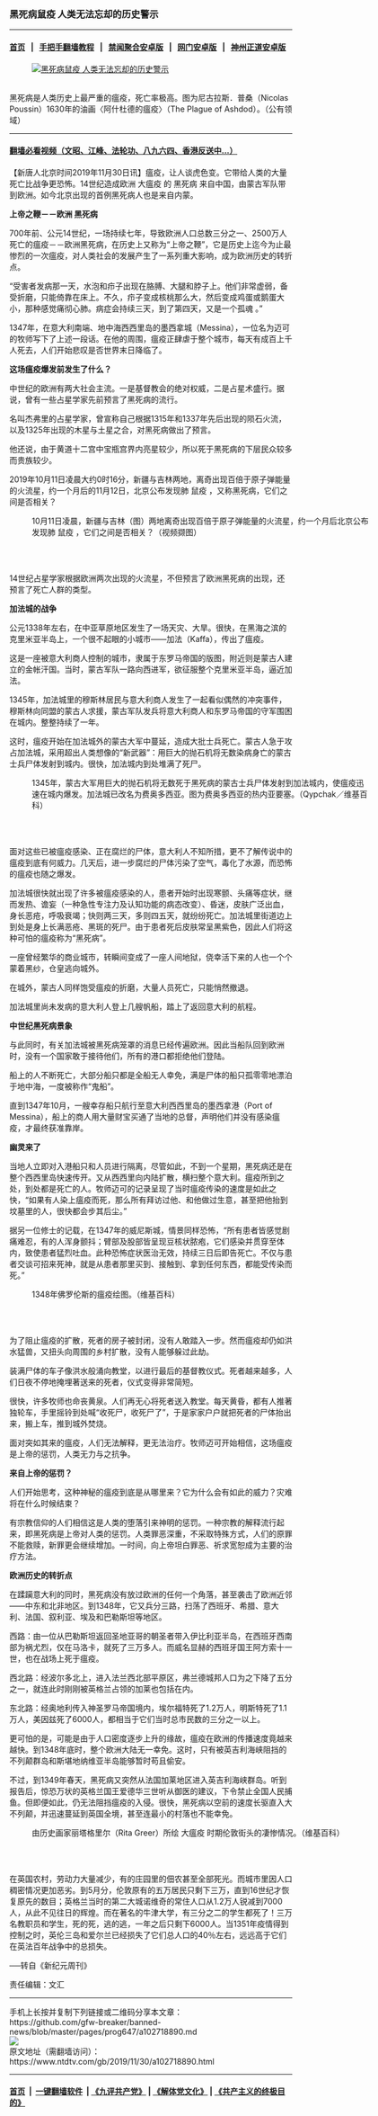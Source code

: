 ### 黑死病鼠疫 人类无法忘却的历史警示
------------------------

#### [首页](https://github.com/gfw-breaker/banned-news/blob/master/README.md) &nbsp;&nbsp;|&nbsp;&nbsp; [手把手翻墙教程](https://github.com/gfw-breaker/guides/wiki) &nbsp;&nbsp;|&nbsp;&nbsp; [禁闻聚合安卓版](https://github.com/gfw-breaker/bn-android) &nbsp;&nbsp;|&nbsp;&nbsp; [网门安卓版](https://github.com/oGate2/oGate) &nbsp;&nbsp;|&nbsp;&nbsp; [神州正道安卓版](https://github.com/SzzdOgate/update) 



<div><div class="featured_image">
 <a href="https://i.ntdtv.com/assets/uploads/2019/11/content_661-52-01.jpg" target="_blank">
  <figure>
   <img alt="黑死病鼠疫 人类无法忘却的历史警示" src="https://i.ntdtv.com/assets/uploads/2019/11/content_661-52-01-800x450.jpg"/>
  </figure><br/>
 </a>
 <span class="caption">
  黑死病是人类历史上最严重的瘟疫，死亡率极高。图为尼古拉斯．普桑（Nicolas Poussin）1630年的油画〈阿什杜德的瘟疫〉（The Plague of Ashdod）。（公有领域）
 </span>
</div>
</div><hr/>

#### [翻墙必看视频（文昭、江峰、法轮功、八九六四、香港反送中...）](https://github.com/gfw-breaker/banned-news/blob/master/pages/links.md)

<div><div class="post_content" itemprop="articleBody">
 <p>
  【新唐人北京时间2019年11月30日讯】瘟疫，让人谈虎色变。它带给人类的大量死亡比战争更恐怖。14世纪造成欧洲
  <ok href="https://www.ntdtv.com/gb/大瘟疫.htm">
   大瘟疫
  </ok>
  的
  <ok href="https://www.ntdtv.com/gb/黑死病.htm">
   黑死病
  </ok>
  来自中国，由蒙古军队带到欧洲。如今北京出现的首例黑死病人也是来自内蒙。
 </p>
 <p>
  <strong>
   上帝之鞭－－欧洲
   <ok href="https://www.ntdtv.com/gb/黑死病.htm">
    黑死病
   </ok>
  </strong>
 </p>
 <p>
  700年前、公元14世纪，一场持续七年，导致欧洲人口总数三分之一、2500万人死亡的瘟疫－－欧洲黑死病，在历史上又称为“上帝之鞭”，它是历史上迄今为止最惨烈的一次瘟疫，对人类社会的发展产生了一系列重大影响，成为欧洲历史的转折点。
 </p>
 <p>
  “受害者发病那一天，水泡和疖子出现在胳膊、大腿和脖子上。他们非常虚弱，备受折磨，只能倚靠在床上。不久，疖子变成核桃那么大，然后变成鸡蛋或鹅蛋大小，那种感觉痛彻心肺。病症会持续三天，到了第四天，又是一个孤魂 。”
 </p>
 <p>
  1347年，在意大利南端、地中海西西里岛的墨西拿城（Messina），一位名为迈可的牧师写下了上述一段话。在他的周围，瘟疫正肆虐于整个城市，每天有成百上千人死去，人们开始悲叹是否世界末日降临了。
 </p>
 <p>
  <strong>
   这场瘟疫爆发前发生了什么？
  </strong>
 </p>
 <p>
  中世纪的欧洲有两大社会主流。一是基督教会的绝对权威，二是占星术盛行。据说，曾有一些占星学家先前预言了黑死病的流行。
 </p>
 <p>
  名叫杰弗里的占星学家，曾宣称自己根据1315年和1337年先后出现的陨石火流，以及1325年出现的木星与土星之合，对黑死病做出了预言。
 </p>
 <p>
  他还说，由于黄道十二宫中宝瓶宫界内亮星较少，所以死于黑死病的下层民众较多而贵族较少。
 </p>
 <p>
  2019年10月11日凌晨大约0时16分，新疆与吉林两地，离奇出现百倍于原子弹能量的火流星，约一个月后的11月12日，北京公布发现肺
  <ok href="https://www.ntdtv.com/gb/鼠疫.htm">
   鼠疫
  </ok>
  ，又称黑死病，它们之间是否相关？
 </p>
 <figure class="wp-caption alignnone" id="attachment_102718908" style="width: 600px">
  <img alt="" class="size-medium wp-image-102718908" src="https://i.ntdtv.com/assets/uploads/2019/11/content_661-53-01-600x253.jpg">
   <br/><figcaption class="wp-caption-text">
    10月11日凌晨，新疆与吉林（图）两地离奇出现百倍于原子弹能量的火流星，约一个月后北京公布发现肺
    <ok href="https://www.ntdtv.com/gb/鼠疫.htm">
     鼠疫
    </ok>
    ，它们之间是否相关？（视频撷图）
   </figcaption><br/>
  </img>
 </figure><br/>
 <p>
  14世纪占星学家根据欧洲两次出现的火流星，不但预言了欧洲黑死病的出现，还预言了死亡人群的类型。
 </p>
 <p>
  <strong>
   加法城的战争
  </strong>
 </p>
 <p>
  公元1338年左右，在中亚草原地区发生了一场天灾、大旱。很快，在黑海之滨的克里米亚半岛上，一个很不起眼的小城市——加法（Kaffa），传出了瘟疫。
 </p>
 <p>
  这是一座被意大利商人控制的城市，隶属于东罗马帝国的版图，附近则是蒙古人建立的金帐汗国。当时，蒙古军队一路向西进军，欲征服整个克里米亚半岛，逼近加法。
 </p>
 <p>
  1345年，加法城里的穆斯林居民与意大利商人发生了一起看似偶然的冲突事件，穆斯林向同盟的蒙古人求援，蒙古军队发兵将意大利商人和东罗马帝国的守军围困在城内。整整持续了一年。
 </p>
 <p>
  这时，瘟疫开始在加法城外的蒙古大军中蔓延，造成大批士兵死亡。蒙古人急于攻占加法城，采用超出人类想像的“新武器”：用巨大的抛石机将无数染病身亡的蒙古士兵尸体发射到城内。很快，加法城内到处堆满了死尸。
 </p>
 <figure class="wp-caption alignnone" id="attachment_102718909" style="width: 600px">
  <img alt="" class="size-medium wp-image-102718909" src="https://i.ntdtv.com/assets/uploads/2019/11/content_661-54-01-600x395.jpg">
   <br/><figcaption class="wp-caption-text">
    1345年，蒙古大军用巨大的抛石机将无数死于黑死病的蒙古士兵尸体发射到加法城内，使瘟疫迅速在城内爆发。加法城已改名为费奥多西亚。图为费奥多西亚的热内亚要塞。（Qypchak／维基百科）
   </figcaption><br/>
  </img>
 </figure><br/>
 <p>
  面对这些已被瘟疫感染、正在腐烂的尸体，意大利人不知所措，更不了解传说中的瘟疫到底有何威力。几天后，进一步腐烂的尸体污染了空气，毒化了水源，而恐怖的瘟疫也随之爆发。
 </p>
 <p>
  加法城很快就出现了许多被瘟疫感染的人，患者开始时出现寒颤、头痛等症状，继而发热、谵妄（一种急性专注力及认知功能的病态改变）、昏迷，皮肤广泛出血，身长恶疮，呼吸衰竭；快则两三天，多则四五天，就纷纷死亡。加法城里街道边上到处是身上长满恶疮、黑斑的死尸。由于患者死后皮肤常呈黑紫色，因此人们将这种可怕的瘟疫称为“黑死病”。
 </p>
 <p>
  一座曾经繁华的商业城市，转瞬间变成了一座人间地狱，侥幸活下来的人也一个个蒙着黑纱，仓皇逃向城外。
 </p>
 <p>
  在城外，蒙古人同样饱受瘟疫的折磨，大量人员死亡，只能悄然撤退。
 </p>
 <p>
  加法城里尚未发病的意大利人登上几艘帆船，踏上了返回意大利的航程。
 </p>
 <p>
  <strong>
   中世纪黑死病景象
  </strong>
 </p>
 <p>
  与此同时，有关加法城被黑死病笼罩的消息已经传遍欧洲。因此当船队回到欧洲时，没有一个国家敢于接待他们，所有的港口都拒绝他们登陆。
 </p>
 <p>
  船上的人不断死亡，大部分船只都是全船无人幸免，满是尸体的船只孤零零地漂泊于地中海，一度被称作“鬼船”。
 </p>
 <p>
  直到1347年10月，一艘幸存船只航行至意大利西西里岛的墨西拿港（Port of Messina），船上的商人用大量财宝买通了当地的总督，声明他们并没有感染瘟疫，才最终获准靠岸。
 </p>
 <p>
  <strong>
   幽灵来了
  </strong>
 </p>
 <p>
  当地人立即对入港船只和人员进行隔离，尽管如此，不到一个星期，黑死病还是在整个西西里岛快速传开。又从西西里向内陆扩散，横扫整个意大利。瘟疫所到之处，到处都是死亡的人。牧师迈可的记录呈现了当时瘟疫传染的速度是如此之快，“如果有人染上瘟疫而死，那么所有拜访过他、和他做过生意，甚至把他抬到坟墓里的人，很快都会步其后尘。”
 </p>
 <p>
  据另一位修士的记载，在1347年的威尼斯城，情景同样恐怖，“所有患者皆感觉剧痛难忍，有的人浑身颤抖；臂部及股部皆呈现豆核状脓疱，它们感染并贯穿至体内，致使患者猛烈吐血。此种恐怖症状医治无效，持续三日后即告死亡。不仅与患者交谈可招来死神，就是从患者那里买到、接触到、拿到任何东西，都能受传染而死。”
 </p>
 <figure class="wp-caption alignnone" id="attachment_102718910" style="width: 600px">
  <img alt="" class="size-medium wp-image-102718910" src="https://i.ntdtv.com/assets/uploads/2019/11/content_661-55-01-600x414.jpg"/>
  <br/><figcaption class="wp-caption-text">
   1348年佛罗伦斯的瘟疫绘图。（维基百科）
  </figcaption><br/>
 </figure><br/>
 <p>
  为了阻止瘟疫的扩散，死者的房子被封闭，没有人敢踏入一步。然而瘟疫却仍如洪水猛兽，又扭头向周围的乡村扩散，没有人能够躲过此劫。
 </p>
 <p>
  装满尸体的车子像洪水般涌向教堂，以进行最后的基督教仪式。死者越来越多，人们日夜不停地掩埋著送来的死者，仪式变得非常简短。
 </p>
 <p>
  很快，许多牧师也命丧黄泉。人们再无心将死者送入教堂。每天黄昏，都有人推著独轮车，手里摇铃到处喊“收死尸，收死尸了”，于是家家户户就把死者的尸体抬出来，搬上车，推到城外焚烧。
 </p>
 <p>
  面对突如其来的瘟疫，人们无法解释，更无法治疗。牧师迈可开始相信，这场瘟疫是上帝的惩罚，人类无力与之抗争。
 </p>
 <p>
  <strong>
   来自上帝的惩罚？
  </strong>
 </p>
 <p>
  人们开始思考，这种神秘的瘟疫到底是从哪里来？它为什么会有如此的威力？灾难将在什么时候结束？
 </p>
 <p>
  有宗教信仰的人们相信这是人类的堕落引来神明的惩罚。一种宗教的解释流行起来，即黑死病是上帝对人类的惩罚。人类罪恶深重，不采取特殊方式，人们的原罪不能救赎，新罪更会继续增加。一时间，向上帝坦白罪恶、祈求宽恕成为主要的治疗方法。
 </p>
 <p>
  <strong>
   欧洲历史的转折点
  </strong>
 </p>
 <p>
  在蹂躏意大利的同时，黑死病没有放过欧洲的任何一个角落，甚至袭击了欧洲近邻——中东和北非地区。到1348年，它又兵分三路，扫荡了西班牙、希腊、意大利、法国、叙利亚、埃及和巴勒斯坦等地区。
 </p>
 <p>
  西路：由一位从巴勒斯坦返回圣地亚哥的朝圣者带入伊比利亚半岛，在西班牙西南部为祸尤烈，仅在马洛卡，就死了三万多人。而威名显赫的西班牙国王阿方索十一世，也在战场上死于瘟疫。
 </p>
 <p>
  西北路：经波尔多北上，进入法兰西北部平原区，弗兰德城邦人口为之下降了五分之一，就连此时刚刚被英格兰占领的加莱也包括在内。
 </p>
 <p>
  东北路：经奥地利传入神圣罗马帝国境内，埃尔福特死了1.2万人，明斯特死了1.1万人，美因兹死了6000人，都相当于它们当时总市民数的三分之一以上。
 </p>
 <p>
  更可怕的是，可能是由于人口密度逐步上升的缘故，瘟疫在欧洲的传播速度竟越来越快。到1348年底时，整个欧洲大陆无一幸免。这时，只有被英吉利海峡阻挡的不列颠群岛和斯堪地纳维亚半岛能够暂时苟且偷安。
 </p>
 <p>
  不过，到1349年春天，黑死病又突然从法国加莱地区进入英吉利海峡群岛。听到报告后，惊恐万状的英格兰国王爱德华三世听从御医的建议，下令禁止全国人民捕鱼。但即便如此，仍无法阻挡瘟疫的入侵。很快，黑死病以空前的速度长驱直入大不列颠，并迅速蔓延到英国全境，甚至连最小的村落也不能幸免。
 </p>
 <figure class="wp-caption alignnone" id="attachment_102718911" style="width: 600px">
  <img alt="" class="size-medium wp-image-102718911" src="https://i.ntdtv.com/assets/uploads/2019/11/content_661-56-01-600x476.jpg"/>
  <br/><figcaption class="wp-caption-text">
   由历史画家丽塔格里尔（Rita Greer）所绘
   <ok href="https://www.ntdtv.com/gb/大瘟疫.htm">
    大瘟疫
   </ok>
   时期伦敦街头的凄惨情况。（维基百科）
  </figcaption><br/>
 </figure><br/>
 <p>
  在英国农村，劳动力大量减少，有的庄园里的佃农甚至全部死光。而城市里因人口稠密情况更加恶劣。到5月分，伦敦原有的五万居民只剩下三万，直到16世纪才恢复原先的数目；英格兰当时的第二大城诺维奇的常住人口从1.2万人锐减到7000人，从此不见往日的辉煌。而在著名的牛津大学，有三分之二的学生都死了！三万名教职员和学生，死的死，逃的逃，一年之后只剩下6000人。当1351年疫情得到控制之时，英伦三岛和爱尔兰已经损失了它们总人口的40％左右，远远高于它们在英法百年战争中的总损失。
 </p>
 <p>
  ──转自《新纪元周刊》
 </p>
 <p>
  责任编辑：文汇
 </p>
 <div class="single_ad">
 </div>
</div>
</div>
<hr/>
手机上长按并复制下列链接或二维码分享本文章：<br/>
https://github.com/gfw-breaker/banned-news/blob/master/pages/prog647/a102718890.md <br/>
<a href='https://github.com/gfw-breaker/banned-news/blob/master/pages/prog647/a102718890.md'><img src='https://github.com/gfw-breaker/banned-news/blob/master/pages/prog647/a102718890.md.png'/></a> <br/>
原文地址（需翻墙访问）：https://www.ntdtv.com/gb/2019/11/30/a102718890.html


------------------------
#### [首页](https://github.com/gfw-breaker/banned-news/blob/master/README.md) &nbsp;|&nbsp; [一键翻墙软件](https://github.com/gfw-breaker/nogfw/blob/master/README.md) &nbsp;| [《九评共产党》](https://github.com/gfw-breaker/9ping.md/blob/master/README.md#九评之一评共产党是什么) | [《解体党文化》](https://github.com/gfw-breaker/jtdwh.md/blob/master/README.md) | [《共产主义的终极目的》](https://github.com/gfw-breaker/gczydzjmd.md/blob/master/README.md)


<img src='http://gfw-breaker.win/banned-news/pages/prog647/a102718890.md' width='0px' height='0px'/>